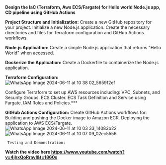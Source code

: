 **Design the IaC (Terraform, Aws ECS/Fargate) for Hello world Node.js app, CD pipeline using GitHub Actions**

 **Project Structure and Initialization:**
    Create a new GitHub repository for your project.
    Initialize a new Node.js application.
    Create the necessary directories and files for Terraform configuration and GitHub Actions workflows.   
    
**Node.js Application:**
    Create a simple Node.js application that returns "Hello World" when accessed.
  
**Dockerize the Application:**
    Create a Dockerfile to containerize the Node.js application.
  
**Terraform Configuration:**
![WhatsApp Image 2024-06-11 at 10 38 02_5659f2ef](https://github.com/monk8081/Node.js-applications/assets/113243067/e919dfd3-1c20-47ee-8bd0-4e38f9a1186e)

 Configure Terraform to set up AWS resources including:
 VPC, Subnets, and Security Groups.
 ECS Cluster.
 ECS Task Definition and Service using Fargate.
 IAM Roles and Policies.***
     
**GitHub Actions Configuration:**
     Create GitHub Actions workflows for:
     Building and pushing the Docker image to Amazon ECR.
     Deploying the application to AWS ECS/Fargate.
     ![WhatsApp Image 2024-06-11 at 10 03 33_14083b22](https://github.com/monk8081/Node.js-applications/assets/113243067/fffcad65-728c-471e-9af2-80b12be3aa08)
     ![WhatsApp Image 2024-06-11 at 10 07 09_02ec5556](https://github.com/monk8081/Node.js-applications/assets/113243067/7f44bb03-fecf-4638-8135-69b9dcad3b66)


     Testing and Demonstration:






**Watch the video here
https://www.youtube.com/watch?v=4jhxQoRravI&t=1860s**
